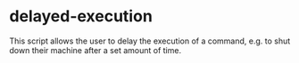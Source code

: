 # delayed-execution
This script allows the user to delay the execution of a command, e.g. to shut down their machine after a set amount of time.
